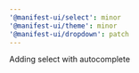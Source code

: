 ```yaml
---
'@manifest-ui/select': minor
'@manifest-ui/theme': minor
'@manifest-ui/dropdown': patch
---
```


Adding select with autocomplete
